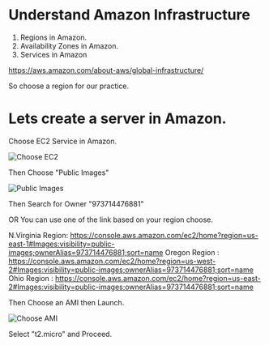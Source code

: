 # Understand Amazon Infrastructure

1. Regions in Amazon.
2. Availability Zones in Amazon.
3. Services in Amazon

https://aws.amazon.com/about-aws/global-infrastructure/

So choose a region for our practice.


# Lets create a server in Amazon.

Choose EC2 Service in Amazon.

![Choose EC2](https://gitlab.com/cit-devops/intros/uploads/5ce968e9c22a29685b018392b5c85734/image.png)

Then Choose "Public Images"

![Public Images](https://gitlab.com/cit-devops/intros/uploads/96da52f3964dfd8b4490203dc8ca8ebc/image.png)

Then Search for Owner "973714476881" 

OR You can use one of the link based on your region choose.

N.Virginia Region: https://console.aws.amazon.com/ec2/home?region=us-east-1#Images:visibility=public-images;ownerAlias=973714476881;sort=name
Oregon Region : https://console.aws.amazon.com/ec2/home?region=us-west-2#Images:visibility=public-images;ownerAlias=973714476881;sort=name
Ohio Region : https://console.aws.amazon.com/ec2/home?region=us-east-2#Images:visibility=public-images;ownerAlias=973714476881;sort=name

Then Choose an AMI then Launch.

![Choose AMI](https://gitlab.com/cit-devops/intros/uploads/787b1d027563c36c6d410992c133ef16/image.png)

Select "t2.micro" and Proceed.

